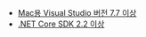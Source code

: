 * [Mac용 Visual Studio 버전 7.7 이상](https://visualstudio.microsoft.com/downloads/)
* [.NET Core SDK 2.2 이상](https://www.microsoft.com/net/download/all)